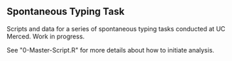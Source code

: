 Spontaneous Typing Task
---------

Scripts and data for a series of spontaneous typing tasks conducted at UC Merced. Work in progress.

See "0-Master-Script.R" for more details about how to initiate analysis.

